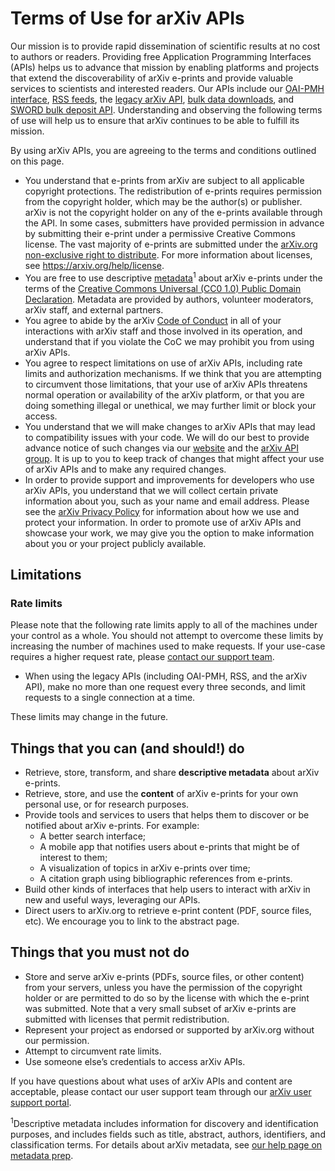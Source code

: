 # Terms of Use for arXiv APIs

Our mission is to provide rapid dissemination of scientific results at no cost
to authors or readers. Providing free Application Programming Interfaces (APIs)
helps us to advance that mission by enabling platforms and projects that extend
the discoverability of arXiv e-prints and provide valuable services to
scientists and interested readers. Our APIs include our [OAI-PMH
interface](../../help/oa/index.md), [RSS feeds](../../help/rss.md), the [legacy arXiv API](index.md), [bulk
data downloads](../../help/bulk_data_s3.md), and [SWORD bulk deposit API](../../help/submit_sword.md).
Understanding and observing the following terms of use will help us to ensure
that arXiv continues to be able to fulfill its mission. 

By using arXiv APIs, you are agreeing to the terms and conditions outlined on
this page.

- You understand that e-prints from arXiv are subject to all applicable
  copyright protections. The redistribution of e-prints requires permission
  from the copyright holder, which may be the author(s) or publisher. arXiv is
  not the copyright holder on any of the e-prints available through the API. In
  some cases, submitters have provided permission in advance by submitting
  their e-print under a permissive Creative Commons license. The vast majority
  of e-prints are submitted under the [arXiv.org non-exclusive right to
  distribute](https://arxiv.org/licenses/nonexclusive-distrib/1.0/license.html).
  For more information about licenses, see https://arxiv.org/help/license.
- You are free to use descriptive
  [metadata](https://arxiv.org/help/prep)<sup>1</sup> about arXiv e-prints
  under the terms of the [Creative Commons Universal (CC0 1.0) Public Domain
  Declaration](https://creativecommons.org/publicdomain/zero/1.0/). Metadata
  are provided by authors, volunteer moderators, arXiv staff, and external
  partners.
- You agree to abide by the arXiv [Code of
  Conduct](../../help/policies/code_of_conduct.md) in all of your interactions with arXiv
  staff and those involved in its operation, and understand that if you violate
  the CoC we may prohibit you from using arXiv APIs.
- You agree to respect limitations on use of arXiv APIs, including rate limits
  and authorization mechanisms. If we think that you are attempting to
  circumvent those limitations, that your use of arXiv APIs threatens normal
  operation or availability of the arXiv platform, or that you are doing
  something illegal or unethical, we may further limit or block your access.
- You understand that we will make changes to arXiv APIs that may lead to
  compatibility issues with your code. We will do our best to provide advance
  notice of such changes via our [website](https://api.arxiv.org) and the
  [arXiv API group](https://groups.google.com/forum/#!forum/arxiv-api). It is
  up to you to keep track of changes that might affect your use of arXiv APIs
  and to make any required changes.
- In order to provide support and improvements for developers who use arXiv
  APIs, you understand that we will collect certain private information about
  you, such as your name and email address. Please see the [arXiv Privacy
  Policy](../../help/policies/privacy_policy.md) for information about how we use and
  protect your information. In order to promote use of arXiv APIs and showcase
  your work, we may give you the option to make information about you or your
  project publicly available.

## Limitations

### Rate limits

Please note that the following rate limits apply to all of the machines under
your control as a whole. You should not attempt to overcome these limits by
increasing the number of machines used to make requests. If your use-case
requires a higher request rate, please [contact our support team](http://arxiv.org/support/general_help).

- When using the legacy APIs (including OAI-PMH, RSS, and the arXiv API), make
  no more than one request every three seconds, and limit requests to a single
  connection at a time.

These limits may change in the future.

## Things that you can (and should!) do

- Retrieve, store, transform, and share **descriptive metadata** about arXiv
  e-prints.
- Retrieve, store, and use the **content** of arXiv e-prints for your own
  personal  use, or for research purposes.
- Provide tools and services to users that helps them to discover or be
  notified about arXiv e-prints. For example:
  - A better search interface;
  - A mobile app that notifies users about e-prints that might be of interest
    to them;
  - A visualization of topics in arXiv e-prints over time;
  - A citation graph using bibliographic references from e-prints.
- Build other kinds of interfaces that help users to interact with arXiv in new
  and useful ways, leveraging our APIs.
- Direct users to arXiv.org to retrieve e-print content (PDF, source files,
  etc). We encourage you to link to the abstract page.

## Things that you must not do
- Store and serve arXiv e-prints (PDFs, source files, or other content) from
  your servers, unless you have the permission of the copyright holder or are
  permitted to do so by the license with which the e-print was submitted. Note
  that a very small subset of arXiv e-prints are submitted with licenses that
  permit redistribution.
- Represent your project as endorsed or supported by arXiv.org without our
  permission.
- Attempt to circumvent rate limits.
- Use someone else’s credentials to access arXiv APIs.

If you have questions about what uses of arXiv APIs and content are acceptable,
please contact our user support team through our [arXiv user support portal](http://arxiv.org/support/general_help).

<sup>1</sup>Descriptive metadata includes information for discovery and
identification purposes, and includes fields such as title, abstract, authors,
identifiers, and classification terms. For details about arXiv metadata, see
[our help page on metadata prep](https://info.arxiv.org/help/prep.html).

